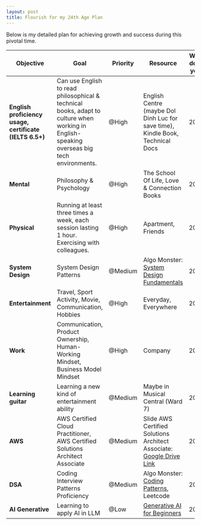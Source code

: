 ```yaml
---
layout: post
title: Flourish for my 24th Age Plan
---
```


Below is my detailed plan for achieving growth and success during this pivotal time.

<table class="table table-bordered">
  <thead>
    <tr>
      <th><strong>Objective</strong></th>
      <th><strong>Goal</strong></th>
      <th><strong>Priority</strong></th>
      <th><strong>Resource</strong></th>
      <th><strong>Will-done year</strong></th>
    </tr>
  </thead>
  <tbody>
    <tr>
      <td><strong>English proficiency usage, certificate (IELTS 6.5+)</strong></td>
      <td>Can use English to read philosophical & technical books, adapt to culture when working in English-speaking overseas big tech environments.</td>
      <td>@High</td>
      <td>English Centre (maybe Dol Dinh Luc for save time), Kindle Book, Technical Docs</td>
      <td>2025</td>
    </tr>
    <tr>
      <td><strong>Mental</strong></td>
      <td>Philosophy & Psychology</td>
      <td>@High</td>
      <td>The School Of Life, Love & Connection Books</td>
      <td>2025</td>
    </tr>
    <tr>
      <td><strong>Physical</strong></td>
      <td>Running at least three times a week, each session lasting 1 hour. Exercising with colleagues.</td>
      <td>@High</td>
      <td>Apartment, Friends</td>
      <td>2025</td>
    </tr>
    <tr>
      <td><strong>System Design</strong></td>
      <td>System Design Patterns</td>
      <td>@Medium</td>
      <td>Algo Monster: <a href="https://systemdesignschool.io/fundamentals/what-is-system-design-interview">System Design Fundamentals</a></td>
      <td>2025</td>
    </tr>
    <tr>
      <td><strong>Entertainment</strong></td>
      <td>Travel, Sport Activity, Movie, Communication, Hobbies</td>
      <td>@High</td>
      <td>Everyday, Everywhere</td>
      <td>2025</td>
    </tr>
    <tr>
      <td><strong>Work</strong></td>
      <td>Communication, Product Ownership, Human-Working Mindset, Business Model Mindset</td>
      <td>@High</td>
      <td>Company</td>
      <td>2025</td>
    </tr>
    <tr>
      <td><strong>Learning guitar</strong></td>
      <td>Learning a new kind of entertainment ability</td>
      <td>@Medium</td>
      <td>Maybe in Musical Central (Ward 7)</td>
      <td>2025</td>
    </tr>
    <tr>
      <td><strong>AWS</strong></td>
      <td>AWS Certified Cloud Practitioner, AWS Certified Solutions Architect Associate</td>
      <td>@Medium</td>
      <td>Slide AWS Certified Solutions Architect Associate: <a href="https://drive.google.com/file/d/1eGeM_X1w8Ot2iyRNeCrMFaEqTi-v7Noa/view">Google Drive Link</a></td>
      <td>2025</td>
    </tr>
    <tr>
      <td><strong>DSA</strong></td>
      <td>Coding Interview Patterns Proficiency</td>
      <td>@Medium</td>
      <td>Algo Monster: <a href="https://algo.monster/problems/stats">Coding Patterns</a>, Leetcode</td>
      <td>2026</td>
    </tr>
    <tr>
      <td><strong>AI Generative</strong></td>
      <td>Learning to apply AI in LLM</td>
      <td>@Low</td>
      <td><a href="https://github.com/microsoft/generative-ai-for-beginners">Generative AI for Beginners</a></td>
      <td>2026</td>
    </tr>
  </tbody>
</table>